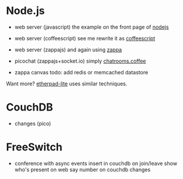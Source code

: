 Node.js
=======

- web server (javascript)
  the example on the front page of [nodejs](http://nodejs.org/)
- web server (coffeescript)
  see me rewrite it as [coffeescript](http://jashkenas.github.com/coffee-script/)
- web server (zappajs)
  and again using [zappa](https://github.com/zappajs/zappajs)
- picochat (zappajs+socket.io)
  simply [chatrooms.coffee](https://github.com/zappajs/zappajs/blob/master/examples/chatrooms.coffee)

- zappa canvas
  todo: add redis or memcached datastore

Want more? [etherpad-lite](https://github.com/Pita/etherpad-lite) uses similar techniques.

CouchDB
=======

- changes (pico)

FreeSwitch
==========

- conference with async events
  insert in couchdb on join/leave
  show who's present on web
  say number on couchdb changes
